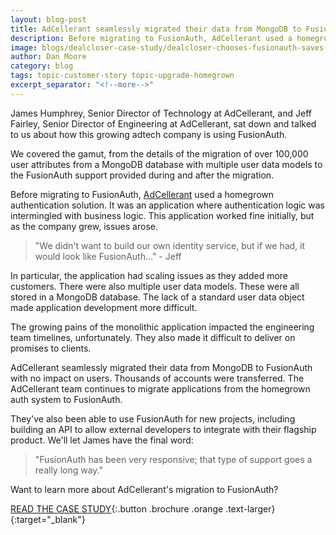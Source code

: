 ```yaml
---
layout: blog-post
title: AdCellerant seamlessly migrated their data from MongoDB to FusionAuth
description: Before migrating to FusionAuth, AdCellerant used a homegrown authentication solution with MongoDB. When they moved to FusionAuth, they transferred thousands of accounts transparently. 
image: blogs/dealcloser-case-study/dealcloser-chooses-fusionauth-saves-two-months-of-development-time.png
author: Dan Moore
category: blog
tags: topic-customer-story topic-upgrade-homegrown
excerpt_separator: "<!--more-->"
---
```


James Humphrey, Senior Director of Technology at AdCellerant, and Jeff Fairley, Senior Director of Engineering at AdCellerant, sat down and talked to us about how this growing adtech company is using FusionAuth. 

<!--more-->

We covered the gamut, from the details of the migration of over 100,000 user attributes from a MongoDB database with multiple user data models to the FusionAuth support provided during and after the migration.

Before migrating to FusionAuth, [AdCellerant](https://www.adcellerant.com/) used a homegrown authentication solution. It was an application where authentication logic was intermingled with business logic. This application worked fine initially, but as the company grew, issues arose. 

> "We didn't want to build our own identity service, but if we had, it would look like FusionAuth..." - Jeff

In particular, the application had scaling issues as they added more customers. There were also multiple user data models. These were all stored in a MongoDB database. The lack of a standard user data object made application development more difficult. 

The growing pains of the monolithic application impacted the engineering team timelines, unfortunately. They also made it difficult to deliver on promises to clients.

AdCellerant seamlessly migrated their data from MongoDB to FusionAuth with no impact on users. Thousands of accounts were transferred. The AdCellerant team continues to migrate applications from the homegrown auth system to FusionAuth. 

They've also been able to use FusionAuth for new projects, including building an API to allow external developers to integrate with their flagship product. We'll let James have the final word:

> "FusionAuth has been very responsive; that type of support goes a really long way."

Want to learn more about AdCellerant's migration to FusionAuth? 

[READ THE CASE STUDY](/resources/adcellerant-case-study.pdf){:.button .brochure .orange .text-larger}{:target="_blank"}
